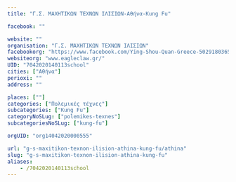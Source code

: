 ```yaml
---
title: "Γ.Σ. ΜΑΧΗΤΙΚΩΝ ΤΕΧΝΩΝ ΙΛΙΣΙΩΝ-Αθήνα-Kung Fu"

facebook: ""

website: ""
organisation: "Γ.Σ. ΜΑΧΗΤΙΚΩΝ ΤΕΧΝΩΝ ΙΛΙΣΙΩΝ"
facebookorg: "https://www.facebook.com/Ying-Shou-Quan-Greece-502918036549831/"
websiteorg: "www.eagleclaw.gr/"
UID: "7042020140113school"
cities: ["Αθήνα"]
perioxi: ""
address: ""

places: [""]
categories: ["Πολεμικές τέχνες"]
subcategories: ["Kung Fu"]
categoryNoSLug: ["polemikes-texnes"]
subcategoriesNoSLug: ["kung-fu"]

orgUID: "org14042020000555"

url: "g-s-maxitikon-texnon-ilision-athina-kung-fu/athina"
slug: "g-s-maxitikon-texnon-ilision-athina-kung-fu"
aliases:
    - /7042020140113school
---
```





